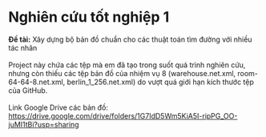 # Nghiên cứu tốt nghiệp 1
**Đề tài:** Xây dựng bộ bản đồ chuẩn cho các thuật toán tìm đường với nhiều tác nhân<br><br>
Project này chứa các tệp mà em đã tạo trong suốt quá trình nghiên cứu, nhưng còn thiếu các tệp bản đồ của nhiệm vụ 8 (warehouse.net.xml, room-64-64-8.net.xml, berlin_1_256.net.xml) do vượt quá giới hạn kích thước tệp của GitHub.<br><br>
Link Google Drive các bản đồ: https://drive.google.com/drive/folders/1G7IdD5Wm5KiA5I-ripPG_OO-juMI1tBi?usp=sharing
